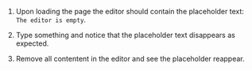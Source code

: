 1. Upon loading the page the editor should contain the placeholder text: `The editor is empty`.

2. Type something and notice that the placeholder text disappears as expected.

3. Remove all contentent in the editor and see the placeholder reappear.